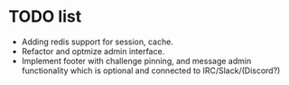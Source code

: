 TODO list
==========

* Adding redis support for session, cache.
* Refactor and optmize admin interface.
* Implement footer with challenge pinning, and message admin functionality which is optional and connected to IRC/Slack/(Discord?)
